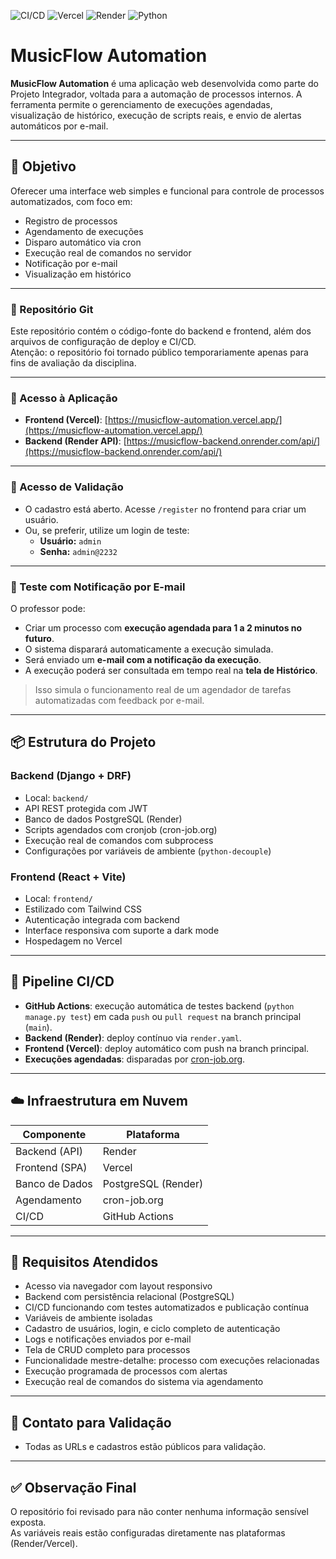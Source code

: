 ![CI/CD](https://github.com/ScarletMartins/musicflow-automation/actions/workflows/ci-cd.yml/badge.svg)
![Vercel](https://img.shields.io/badge/deploy-vercel-blue?logo=vercel)
![Render](https://img.shields.io/badge/deploy-render-blue?logo=render)
![Python](https://img.shields.io/badge/python-3.12-blue?logo=python)

# MusicFlow Automation

**MusicFlow Automation** é uma aplicação web desenvolvida como parte do Projeto Integrador, voltada para a automação de processos internos. A ferramenta permite o gerenciamento de execuções agendadas, visualização de histórico, execução de scripts reais, e envio de alertas automáticos por e-mail.

---

## 🎯 Objetivo

Oferecer uma interface web simples e funcional para controle de processos automatizados, com foco em:

- Registro de processos
- Agendamento de execuções
- Disparo automático via cron
- Execução real de comandos no servidor
- Notificação por e-mail
- Visualização em histórico

---

### 📁 Repositório Git

Este repositório contém o código-fonte do backend e frontend, além dos arquivos de configuração de deploy e CI/CD.  
Atenção: o repositório foi tornado público temporariamente apenas para fins de avaliação da disciplina.

---

### 🔗 Acesso à Aplicação

- **Frontend (Vercel)**: [https://musicflow-automation.vercel.app/](https://musicflow-automation.vercel.app/)  
- **Backend (Render API)**: [https://musicflow-backend.onrender.com/api/](https://musicflow-backend.onrender.com/api/)

---

### 👤 Acesso de Validação

- O cadastro está aberto. Acesse `/register` no frontend para criar um usuário.
- Ou, se preferir, utilize um login de teste:
  - **Usuário:** `admin`
  - **Senha:** `admin@2232`

---

### 📧 Teste com Notificação por E-mail

O professor pode:
- Criar um processo com **execução agendada para 1 a 2 minutos no futuro**.
- O sistema disparará automaticamente a execução simulada.
- Será enviado um **e-mail com a notificação da execução**.
- A execução poderá ser consultada em tempo real na **tela de Histórico**.

> Isso simula o funcionamento real de um agendador de tarefas automatizadas com feedback por e-mail.

---

## 📦 Estrutura do Projeto

### Backend (Django + DRF)
- Local: `backend/`
- API REST protegida com JWT
- Banco de dados PostgreSQL (Render)
- Scripts agendados com cronjob (cron-job.org)
- Execução real de comandos com subprocess
- Configurações por variáveis de ambiente (`python-decouple`)

### Frontend (React + Vite)
- Local: `frontend/`
- Estilizado com Tailwind CSS
- Autenticação integrada com backend
- Interface responsiva com suporte a dark mode
- Hospedagem no Vercel

---

## 🔁 Pipeline CI/CD

- **GitHub Actions**: execução automática de testes backend (`python manage.py test`) em cada `push` ou `pull request` na branch principal (`main`).
- **Backend (Render)**: deploy contínuo via `render.yaml`.
- **Frontend (Vercel)**: deploy automático com push na branch principal.
- **Execuções agendadas**: disparadas por [cron-job.org](https://cron-job.org).

---

## ☁️ Infraestrutura em Nuvem

| Componente         | Plataforma           |
|--------------------|-----------------------|
| Backend (API)      | Render                 |
| Frontend (SPA)     | Vercel                 |
| Banco de Dados     | PostgreSQL (Render)    |
| Agendamento        | cron-job.org           |
| CI/CD              | GitHub Actions         |

---

## 📌 Requisitos Atendidos

- Acesso via navegador com layout responsivo
- Backend com persistência relacional (PostgreSQL)
- CI/CD funcionando com testes automatizados e publicação contínua
- Variáveis de ambiente isoladas
- Cadastro de usuários, login, e ciclo completo de autenticação
- Logs e notificações enviados por e-mail
- Tela de CRUD completo para processos
- Funcionalidade mestre-detalhe: processo com execuções relacionadas
- Execução programada de processos com alertas
- Execução real de comandos do sistema via agendamento

---

## 📧 Contato para Validação

- Todas as URLs e cadastros estão públicos para validação.

---

## ✅ Observação Final

O repositório foi revisado para não conter nenhuma informação sensível exposta.  
As variáveis reais estão configuradas diretamente nas plataformas (Render/Vercel).
